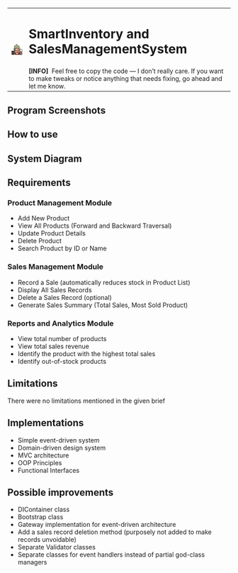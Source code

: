 <table>
  <tr>
    <td rowspan="2"><img src="azur-lane-akashi.gif" width="180"></img></td>
    <td colspan="5"><h1> SmartInventory and SalesManagementSystem </h1></td>
  </tr>
  <tr>
    <td colspan="5">
      <b>[INFO]</b>
      &nbspFeel free to copy the code — I don’t really care. If you want to make tweaks or notice anything that needs fixing, go ahead and let me know.
    </td>
  </tr>
</table>

## Program Screenshots

## How to use

## System Diagram


## Requirements
### Product Management Module
- Add New Product
- View All Products (Forward and Backward Traversal)
- Update Product Details
- Delete Product
- Search Product by ID or Name

### Sales Management Module
- Record a Sale (automatically reduces stock in Product List)
- Display All Sales Records
- Delete a Sales Record (optional)
- Generate Sales Summary (Total Sales, Most Sold Product)

### Reports and Analytics Module
- View total number of products
- View total sales revenue
- Identify the product with the highest total sales
- Identify out-of-stock products

## Limitations
There were no limitations mentioned in the given brief

## Implementations
- Simple event-driven system
- Domain-driven design system
- MVC architecture
- OOP Principles
- Functional Interfaces

## Possible improvements
- DIContainer class
- Bootstrap class
- Gateway implementation for event-driven architecture
- Add a sales record deletion method (purposely not added to make records unvoidable)
- Separate Validator classes
- Separate classes for event handlers instead of partial god-class managers


